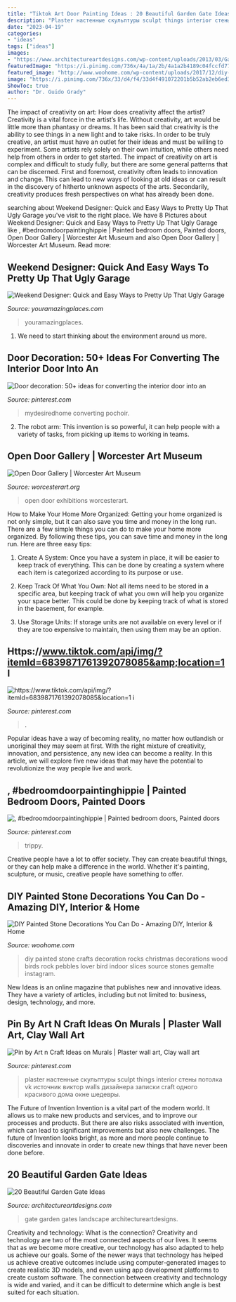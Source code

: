 ```yaml
---
title: "Tiktok Art Door Painting Ideas : 20 Beautiful Garden Gate Ideas"
description: "Plaster настенные скульптуры sculpt things interior стены потолка vk источник виктор walls дизайнера записки craft одного красивого дома окне шедевры"
date: "2023-04-19"
categories:
- "ideas"
tags: ["ideas"]
images:
- "https://www.architectureartdesigns.com/wp-content/uploads/2013/03/Gates-ArchitectureArtDesigns-3.jpg"
featuredImage: "https://i.pinimg.com/736x/4a/1a/2b/4a1a2b4189c04fccfd777b818c883d35.jpg"
featured_image: "http://www.woohome.com/wp-content/uploads/2017/12/diy-home-decor-ideas-with-painted-pebbles-rocks-17.jpg"
image: "https://i.pinimg.com/736x/33/d4/f4/33d4f491072201b5b52ab2eb6ed36c06.jpg"
ShowToc: true
author: "Dr. Guido Grady"
---
```



The impact of creativity on art: How does creativity affect the artist?
Creativity is a vital force in the artist’s life. Without creativity, art would be little more than phantasy or dreams. It has been said that creativity is the ability to see things in a new light and to take risks. In order to be truly creative, an artist must have an outlet for their ideas and must be willing to experiment. Some artists rely solely on their own intuition, while others need help from others in order to get started. The impact of creativity on art is complex and difficult to study fully, but there are some general patterns that can be discerned. First and foremost, creativity often leads to innovation and change. This can lead to new ways of looking at old ideas or can result in the discovery of hitherto unknown aspects of the arts. Secondarily, creativity produces fresh perspectives on what has already been done.

	

		
searching about Weekend Designer: Quick and Easy Ways to Pretty Up That Ugly Garage you've visit to the right place. We have 8 Pictures about Weekend Designer: Quick and Easy Ways to Pretty Up That Ugly Garage like , #bedroomdoorpaintinghippie | Painted bedroom doors, Painted doors, Open Door Gallery | Worcester Art Museum and also Open Door Gallery | Worcester Art Museum. Read more:
		
    
## Weekend Designer: Quick And Easy Ways To Pretty Up That Ugly Garage

<img loading=lazy src="http://www.youramazingplaces.com/wp-content/uploads/2015/02/traditional-garage-and-shed2.jpg" onerror="this.onerror=null;this.src='https://tse1.mm.bing.net/th?id=OIP.dNIwo1nPuvuXlqOxI0VxGwHaE8&amp;pid=15.1';" alt="Weekend Designer: Quick and Easy Ways to Pretty Up That Ugly Garage">

_Source: youramazingplaces.com_

>youramazingplaces. 

	

1. We need to start thinking about the environment around us more.

    
## Door Decoration: 50+ Ideas For Converting The Interior Door Into An

<img loading=lazy src="https://i.pinimg.com/736x/33/d4/f4/33d4f491072201b5b52ab2eb6ed36c06.jpg" onerror="this.onerror=null;this.src='https://tse1.mm.bing.net/th?id=OIP.k_7eH_VVT0iqzVsgGUySmwHaLI&amp;pid=15.1';" alt="Door decoration: 50+ ideas for converting the interior door into an">

_Source: pinterest.com_

>mydesiredhome converting pochoir. 

	

2. The robot arm: This invention is so powerful, it can help people with a variety of tasks, from picking up items to working in teams.

    
## Open Door Gallery | Worcester Art Museum

<img loading=lazy src="http://www.worcesterart.org/exhibitions/open-door/IMG_3720.jpeg" onerror="this.onerror=null;this.src='https://tse2.mm.bing.net/th?id=OIP.Izv7A4RuTsUYLpuK3OkpfAHaJ4&amp;pid=15.1';" alt="Open Door Gallery | Worcester Art Museum">

_Source: worcesterart.org_

>open door exhibitions worcesterart. 

	

How to Make Your Home More Organized: Getting your home organized is not only simple, but it can also save you time and money in the long run.
There are a few simple things you can do to make your home more organized. By following these tips, you can save time and money in the long run. Here are three easy tips:
1. Create A System: Once you have a system in place, it will be easier to keep track of everything. This can be done by creating a system where each item is categorized according to its purpose or use.

2. Keep Track Of What You Own: Not all items need to be stored in a specific area, but keeping track of what you own will help you organize your space better. This could be done by keeping track of what is stored in the basement, for example.

3. Use Storage Units: If storage units are not available on every level or if they are too expensive to maintain, then using them may be an option.

    
## Https://www.tiktok.com/api/img/?itemId=6839871761392078085&amp;location=1 I

<img loading=lazy src="https://i.pinimg.com/736x/f6/93/58/f69358a11c5955e1b9d8dd8f34d14a36.jpg" onerror="this.onerror=null;this.src='https://tse3.mm.bing.net/th?id=OIP.O1Bwsm5Hl5ogmsQdBQIaWwHaNK&amp;pid=15.1';" alt="https://www.tiktok.com/api/img/?itemId=6839871761392078085&amp;location=1 i">

_Source: pinterest.com_

>. 

	

Popular ideas have a way of becoming reality, no matter how outlandish or unoriginal they may seem at first. With the right mixture of creativity, innovation, and persistence, any new idea can become a reality. In this article, we will explore five new ideas that may have the potential to revolutionize the way people live and work.

    
## , #bedroomdoorpaintinghippie | Painted Bedroom Doors, Painted Doors

<img loading=lazy src="https://i.pinimg.com/736x/4a/1a/2b/4a1a2b4189c04fccfd777b818c883d35.jpg" onerror="this.onerror=null;this.src='https://tse2.mm.bing.net/th?id=OIP.NhaLdLpXIgHEZvkZf_zdlQHaJ3&amp;pid=15.1';" alt=", #bedroomdoorpaintinghippie | Painted bedroom doors, Painted doors">

_Source: pinterest.com_

>trippy. 

	

Creative people have a lot to offer society. They can create beautiful things, or they can help make a difference in the world. Whether it's painting, sculpture, or music, creative people have something to offer.

    
## DIY Painted Stone Decorations You Can Do - Amazing DIY, Interior &amp; Home

<img loading=lazy src="http://www.woohome.com/wp-content/uploads/2017/12/diy-home-decor-ideas-with-painted-pebbles-rocks-17.jpg" onerror="this.onerror=null;this.src='https://tse4.mm.bing.net/th?id=OIP.tdr0vQG0e3LSUc9EI31t0gHaSI&amp;pid=15.1';" alt="DIY Painted Stone Decorations You Can Do - Amazing DIY, Interior &amp; Home">

_Source: woohome.com_

>diy painted stone crafts decoration rocks christmas decorations wood birds rock pebbles lover bird indoor slices source stones gemalte instagram. 

	

New Ideas is an online magazine that publishes new and innovative ideas. They have a variety of articles, including but not limited to: business, design, technology, and more.

    
## Pin By Art N Craft Ideas On Murals | Plaster Wall Art, Clay Wall Art

<img loading=lazy src="https://i.pinimg.com/originals/60/c3/e6/60c3e677d421f0f3c82ce11daf5b6d54.jpg" onerror="this.onerror=null;this.src='https://tse4.mm.bing.net/th?id=OIP.9A8SOwFIE_B_fCoGUJD4HAHaJ4&amp;pid=15.1';" alt="Pin by Art n Craft Ideas on Murals | Plaster wall art, Clay wall art">

_Source: pinterest.com_

>plaster настенные скульптуры sculpt things interior стены потолка vk источник виктор walls дизайнера записки craft одного красивого дома окне шедевры. 

	

The Future of Invention
Invention is a vital part of the modern world. It allows us to make new products and services, and to improve our processes and products. But there are also risks associated with invention, which can lead to significant improvements but also new challenges. The future of Invention looks bright, as more and more people continue to discoveries and innovate in order to create new things that have never been done before.

    
## 20 Beautiful Garden Gate Ideas

<img loading=lazy src="https://www.architectureartdesigns.com/wp-content/uploads/2013/03/Gates-ArchitectureArtDesigns-3.jpg" onerror="this.onerror=null;this.src='https://tse4.mm.bing.net/th?id=OIP.0Tn1q6u9wwBFjB7gU21DKwHaLH&amp;pid=15.1';" alt="20 Beautiful Garden Gate Ideas">

_Source: architectureartdesigns.com_

>gate garden gates landscape architectureartdesigns. 

	

Creativity and technology: What is the connection?
Creativity and technology are two of the most connected aspects of our lives. It seems that as we become more creative, our technology has also adapted to help us achieve our goals. Some of the newer ways that technology has helped us achieve creative outcomes include using computer-generated images to create realistic 3D models, and even using app development platforms to create custom software. The connection between creativity and technology is wide and varied, and it can be difficult to determine which angle is best suited for each situation.

